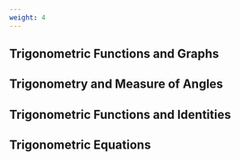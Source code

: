 ```yaml
---
weight: 4
---
```


## Trigonometric Functions and Graphs

## Trigonometry and Measure of Angles

## Trigonometric Functions and Identities

## Trigonometric Equations